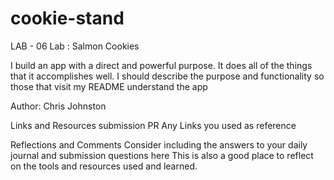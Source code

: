 # cookie-stand

LAB - 06
Lab : Salmon Cookies

I build an app with a direct and powerful purpose. It does all of the things that it accomplishes well. I should describe the purpose and functionality so those that visit my README understand the app

Author: Chris Johnston

Links and Resources
submission PR
Any Links you used as reference

Reflections and Comments
Consider including the answers to your daily journal and submission questions here
This is also a good place to reflect on the tools and resources used and learned.
